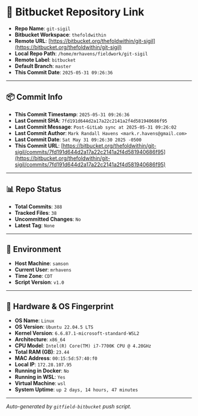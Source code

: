 # 🔗 Bitbucket Repository Link

- **Repo Name**: `git-sigil`
- **Bitbucket Workspace**: `thefoldwithin`
- **Remote URL**: [https://bitbucket.org/thefoldwithin/git-sigil](https://bitbucket.org/thefoldwithin/git-sigil)
- **Local Repo Path**: `/home/mrhavens/fieldwork/git-sigil`
- **Remote Label**: `bitbucket`
- **Default Branch**: `master`
- **This Commit Date**: `2025-05-31 09:26:36`

---

## 📦 Commit Info

- **This Commit Timestamp**: `2025-05-31 09:26:36`
- **Last Commit SHA**: `7fd191d644d2a17a22c2141a2f4d581940686f95`
- **Last Commit Message**: `Post-GitLab sync at 2025-05-31 09:26:02`
- **Last Commit Author**: `Mark Randall Havens <mark.r.havens@gmail.com>`
- **Last Commit Date**: `Sat May 31 09:26:30 2025 -0500`
- **This Commit URL**: [https://bitbucket.org/thefoldwithin/git-sigil/commits/7fd191d644d2a17a22c2141a2f4d581940686f95](https://bitbucket.org/thefoldwithin/git-sigil/commits/7fd191d644d2a17a22c2141a2f4d581940686f95)

---

## 📊 Repo Status

- **Total Commits**: `388`
- **Tracked Files**: `38`
- **Uncommitted Changes**: `No`
- **Latest Tag**: `None`

---

## 🧭 Environment

- **Host Machine**: `samson`
- **Current User**: `mrhavens`
- **Time Zone**: `CDT`
- **Script Version**: `v1.0`

---

## 🧬 Hardware & OS Fingerprint

- **OS Name**: `Linux`
- **OS Version**: `Ubuntu 22.04.5 LTS`
- **Kernel Version**: `6.6.87.1-microsoft-standard-WSL2`
- **Architecture**: `x86_64`
- **CPU Model**: `Intel(R) Core(TM) i7-7700K CPU @ 4.20GHz`
- **Total RAM (GB)**: `23.44`
- **MAC Address**: `00:15:5d:57:40:f0`
- **Local IP**: `172.28.107.95`
- **Running in Docker**: `No`
- **Running in WSL**: `Yes`
- **Virtual Machine**: `wsl`
- **System Uptime**: `up 2 days, 14 hours, 47 minutes`

---

_Auto-generated by `gitfield-bitbucket` push script._
